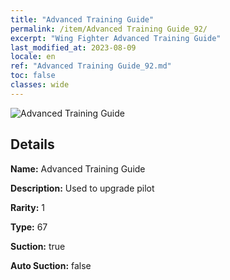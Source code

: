 ```yaml
---
title: "Advanced Training Guide"
permalink: /item/Advanced Training Guide_92/
excerpt: "Wing Fighter Advanced Training Guide"
last_modified_at: 2023-08-09
locale: en
ref: "Advanced Training Guide_92.md"
toc: false
classes: wide
---
```



 ![Advanced Training Guide](/images/item/Advanced_Training_Guide_p.png)



## Details

 **Name:** Advanced Training Guide 

 **Description:** Used to upgrade pilot

 **Rarity:** 1 

 **Type:** 67 

 **Suction:** true 

 **Auto Suction:** false 



